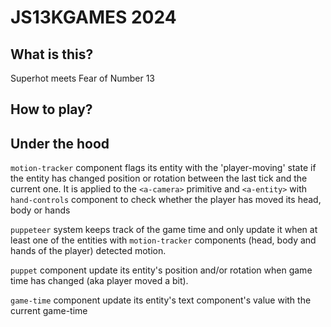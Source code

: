 # JS13KGAMES 2024

## What is this?

Superhot meets Fear of Number 13

## How to play?

## Under the hood

`motion-tracker` component flags its entity with the 'player-moving' state if the entity has changed position or rotation between the last tick and the current one.
It is applied to the `<a-camera>` primitive and `<a-entity>` with `hand-controls` component to check whether the player has moved its head, body or hands

`puppeteer` system keeps track of the game time and only update it when at least one of the entities with `motion-tracker` components (head, body and hands of the player) detected motion.

`puppet` component update its entity's position and/or rotation when game time has changed (aka player moved a bit).

`game-time` component update its entity's text component's value with the current game-time